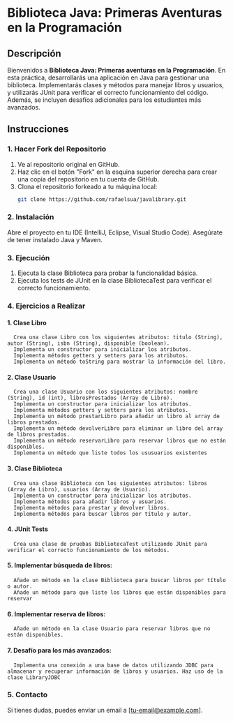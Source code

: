 # Biblioteca Java: Primeras Aventuras en la Programación

## Descripción

Bienvenidos a **Biblioteca Java: Primeras aventuras en la Programación**. 
En esta práctica, desarrollarás una aplicación en Java para gestionar una biblioteca. Implementarás clases y métodos para manejar libros y usuarios, y utilizarás JUnit para verificar el correcto funcionamiento del código. Además, se incluyen desafíos adicionales para los estudiantes más avanzados.

## Instrucciones

### 1. Hacer Fork del Repositorio

1. Ve al repositorio original en GitHub.
2. Haz clic en el botón "Fork" en la esquina superior derecha para crear una copia del repositorio en tu cuenta de GitHub.
3. Clona el repositorio forkeado a tu máquina local:
   ```bash
   git clone https://github.com/rafaelsua/javalibrary.git
   ```
### 2. Instalación
   Abre el proyecto en tu IDE (IntelliJ, Eclipse, Visual Studio Code).
   Asegúrate de tener instalado Java y Maven.

### 3. Ejecución

1.  Ejecuta la clase Biblioteca para probar la funcionalidad básica.
2.  Ejecuta los tests de JUnit en la clase BibliotecaTest para verificar el correcto funcionamiento.

### 4.  Ejercicios a Realizar

#### 1. Clase Libro
      Crea una clase Libro con los siguientes atributos: titulo (String), autor (String), isbn (String), disponible (boolean).
      Implementa un constructor para inicializar los atributos.
      Implementa métodos getters y setters para los atributos.
      Implementa un método toString para mostrar la información del libro.

#### 2. Clase Usuario
      Crea una clase Usuario con los siguientes atributos: nombre (String), id (int), librosPrestados (Array de Libro).
      Implementa un constructor para inicializar los atributos.
      Implementa métodos getters y setters para los atributos.
      Implementa un método prestarLibro para añadir un libro al array de libros prestados.
      Implementa un método devolverLibro para eliminar un libro del array de libros prestados.
      Implementa un método reservarLibro para reservar libros que no están disponibles.
      Implementa un método que liste todos los ususuarios existentes

#### 3. Clase Biblioteca
      Crea una clase Biblioteca con los siguientes atributos: libros (Array de Libro), usuarios (Array de Usuario).
      Implementa un constructor para inicializar los atributos.
      Implementa métodos para añadir libros y usuarios.
      Implementa métodos para prestar y devolver libros.
      Implementa métodos para buscar libros por título y autor.
      
#### 4. JUnit Tests
      Crea una clase de pruebas BibliotecaTest utilizando JUnit para verificar el correcto funcionamiento de los métodos.

#### 5. Implementar búsqueda de libros:

      Añade un método en la clase Biblioteca para buscar libros por título o autor.
      Añade un método para que liste los libros que están disponibles para reservar

#### 6. Implementar reserva de libros:

      Añade un método en la clase Usuario para reservar libros que no están disponibles.

#### 7. Desafío para los más avanzados:
      
      Implementa una conexión a una base de datos utilizando JDBC para almacenar y recuperar información de libros y usuarios. Haz uso de la clase LibraryJDBC

### 5. Contacto
Si tienes dudas, puedes enviar un email a [tu-email@example.com].

